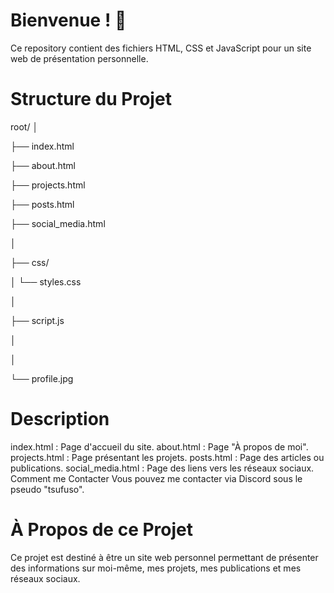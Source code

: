 # Bienvenue ! 👋
Ce repository contient des fichiers HTML, CSS et JavaScript pour un site web de présentation personnelle.

# Structure du Projet

root/
│

├── index.html

├── about.html

├── projects.html

├── posts.html

├── social_media.html

│

├── css/

│   └── styles.css

│

├── script.js

│  

│

└── profile.jpg

   
# Description
index.html : Page d'accueil du site.
about.html : Page "À propos de moi".
projects.html : Page présentant les projets.
posts.html : Page des articles ou publications.
social_media.html : Page des liens vers les réseaux sociaux.
Comment me Contacter
Vous pouvez me contacter via Discord sous le pseudo "tsufuso".

# À Propos de ce Projet
Ce projet est destiné à être un site web personnel permettant de présenter des informations sur moi-même, mes projets, mes publications et mes réseaux sociaux.
